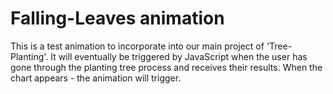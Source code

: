 # Falling-Leaves animation

This is a test animation to incorporate into our main project of 'Tree-Planting'. It will eventually be triggered by JavaScript when the user has gone through the planting tree process and receives their results. When the chart appears - the animation will trigger.
